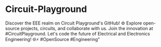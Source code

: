 # Circuit-Playground
Discover the EEE realm on Circuit Playground's GitHub! ⚙️ Explore open-source projects, circuits, and collaborate with us. Join the innovation at #CircuitPlayground. Let's code the future of Electrical and Electronics Engineering! 🌐⚡️ #OpenSource #Engineering"
